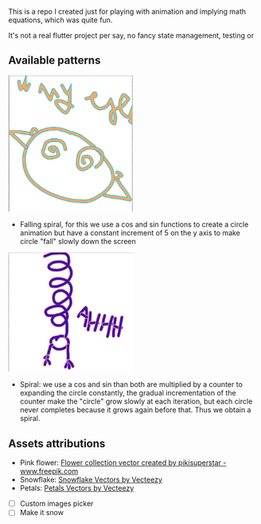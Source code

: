 This is a repo I created just for playing with animation and implying math equations, which was quite fun.

It's not a real flutter project per say, no fancy state management, testing or 

## Available patterns

[<img src="assets/spiraling_eyes.png" width="250"/>](assets/spiraling_eyes.png)

- Falling spiral, for this we use a cos and sin functions to create a circle animation but have a constant increment of 5 on the y axis to make circle "fall" slowly down the screen


[<img src="assets/falling_spiral.png" width="250"/>](assets/falling_spiral.png)

- Spiral: we use a cos and sin than both are multiplied by a counter to expanding the circle constantly, the gradual incrementation of the counter make the "circle" grow slowly at each iteration, but each circle never completes because it grows again before that. Thus we obtain a spiral.

## Assets attributions

- Pink flower: <a href='https://www.freepik.com/vectors/flower-collection'>Flower collection vector created by pikisuperstar - www.freepik.com</a>
- Snowflake: <a href="https://www.vecteezy.com/free-vector/snowflake">Snowflake Vectors by Vecteezy</a>
- Petals: <a href="https://www.vecteezy.com/free-vector/petals">Petals Vectors by Vecteezy</a>


- [ ] Custom images picker
- [ ] Make it snow